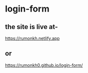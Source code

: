 # login-form

## the site is live at-
https://rumonkh.netlify.app
## or
https://rumonkh0.github.io/login-form/
